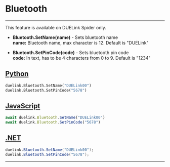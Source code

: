 # Bluetooth

---

This feature is available on DUELink Spider only.

- **Bluetooth.SetName(name)** - Sets bluetooth name <br>
**name:**  Bluetooth name, max character is 12. Default is "DUELink"

- **Bluetooth.SetPinCode(code)** - Sets bluetooth pin code  <br>
**code:** In text, has to be 4 characters from 0 to 9. Default is "1234"


## [Python](#tab/py)
```py
duelink.Bluetooth.SetName("DUELink00")
duelink.Bluetooth.SetPinCode("5678")
```

## [JavaScript](#tab/js)
```js
await duelink.Bluetooth.SetName("DUELink00")
await duelink.Bluetooth.SetPinCode("5678")
```

## [.NET](#tab/net)
```cs
duelink.Bluetooth.SetName("DUELink00");
duelink.Bluetooth.SetPinCode("5678");
```

---